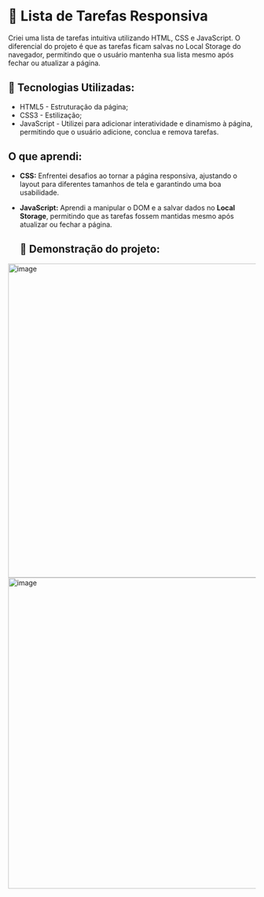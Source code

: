 # :large_orange_diamond: Lista de Tarefas Responsiva

Criei uma lista de tarefas intuitiva utilizando HTML, CSS e JavaScript. O diferencial do projeto é que as tarefas ficam salvas no Local Storage do navegador, permitindo que o usuário mantenha sua lista mesmo após fechar ou atualizar a página.

## 🚀 Tecnologias Utilizadas:
* HTML5 - Estruturação da página;  
* CSS3 - Estilização;  
* JavaScript - Utilizei para adicionar interatividade e dinamismo à página, permitindo que o usuário adicione, conclua e remova tarefas.

## O que aprendi: 

* **CSS:** Enfrentei desafios ao tornar a página responsiva, ajustando o layout para diferentes tamanhos de tela e garantindo uma boa usabilidade.

* **JavaScript:** Aprendi a manipular o DOM e a salvar dados no **Local Storage**, permitindo que as tarefas fossem mantidas mesmo após atualizar ou fechar a página.

  ## 📸 Demonstração do projeto:
 <img width="1362" height="638" alt="image" src="https://github.com/user-attachments/assets/255408b4-aaa2-4fd7-ae3a-08d04347d52a" />
<img width="1357" height="632" alt="image" src="https://github.com/user-attachments/assets/72a32406-bda9-46e7-8301-d9ac013214be" />
